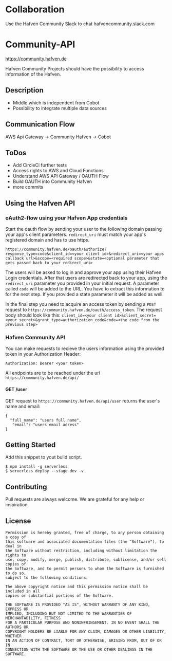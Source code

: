 # Collaboration
Use the Hafven Community Slack to chat
hafvencommunity.slack.com

# Community-API
https://community.hafven.de

Hafven Community Projects should have the possibility to access information of the Hafven.

## Description
- Middle which is independent from Cobot
- Possibility to integrate multiple data sources

## Communication Flow
AWS Api Gateway -> Community Hafven -> Cobot

## ToDos
- Add CircleCi further tests
- Access rights to AWS and Cloud Functions
- Understand AWS API Gateway / OAUTH Flow
- Build OAUTH into Community Hafven
- more commits

## Using the Hafven API

### oAuth2-flow using your Hafven App credentials

Start the oauth flow by sending your user to the following domain passing your app's client parameters. `redirect_uri` must match your app's registered domain and has to use https.
```
https://community.hafven.de/oauth/authorize?response_type=code&client_id=<your client id>&redirect_uri=<your apps callback url>&scope=<required scope>&state=<optional parameter that gets passed back to your redirect_uri>
```
The users will be asked to log in and approve your app using their Hafven Login credentials. After that users are redirected back to your app, using the `redirect_uri` parameter you provided in your initial request. A parameter called `code` will be added to the URL. You have to extract this information to for the next step. If you provided a state parameter it will be added as well.

In the final step you need to acquire an access token by sending a `POST` request to `https://community.hafven.de/oauth/access_token`. The request body should look like this: `client_id=<your client id>&client_secret=<your secret>&grant_type=authorization_code&code=<the code from the previous step>`

### Hafven Community API 
You can make requests to recieve the users information using the provided token in your Authorization Header: 
```
Authorization: Bearer <your token>
```
All endpoints are to be reached under the url `https://community.hafven.de/api/`

#### GET /user

GET request to `https://community.hafven.de/api/user` returns the user's name and email:
```
{
  "full_name": "users full name",
   "email": "users email adress"
}

```

## Getting Started

Add this snippet to yout build script.

```
$ npm install -g serverless
$ serverless deploy --stage dev -v
```

## Contributing

Pull requests are always welcome. We are grateful for any help or inspiration.

## License

```text
Permission is hereby granted, free of charge, to any person obtaining a copy of
this software and associated documentation files (the "Software"), to deal in
the Software without restriction, including without limitation the rights to
use, copy, modify, merge, publish, distribute, sublicense, and/or sell copies of
the Software, and to permit persons to whom the Software is furnished to do so,
subject to the following conditions:

The above copyright notice and this permission notice shall be included in all
copies or substantial portions of the Software.

THE SOFTWARE IS PROVIDED "AS IS", WITHOUT WARRANTY OF ANY KIND, EXPRESS OR
IMPLIED, INCLUDING BUT NOT LIMITED TO THE WARRANTIES OF MERCHANTABILITY, FITNESS
FOR A PARTICULAR PURPOSE AND NONINFRINGEMENT. IN NO EVENT SHALL THE AUTHORS OR
COPYRIGHT HOLDERS BE LIABLE FOR ANY CLAIM, DAMAGES OR OTHER LIABILITY, WHETHER
IN AN ACTION OF CONTRACT, TORT OR OTHERWISE, ARISING FROM, OUT OF OR IN
CONNECTION WITH THE SOFTWARE OR THE USE OR OTHER DEALINGS IN THE SOFTWARE.
```